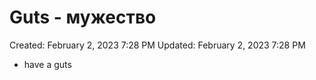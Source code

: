 # Guts - мужество

Created: February 2, 2023 7:28 PM
Updated: February 2, 2023 7:28 PM

- have a guts